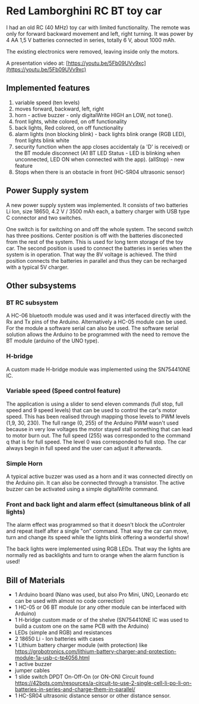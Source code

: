 # Red Lamborghini RC BT toy car 

I had an old RC (40 MHz) toy car with limited functionality. The remote was only for forward backward movement and left, right turning. It was power by 4 AA 1,5 V batteries connected in series, totally 6 V, about 1000 mΑh. 

The existing electronics were removed, leaving inside only the motors. 

A presentation video at: [https://youtu.be/5Fb09UVv9xc](https://youtu.be/5Fb09UVv9xc) 

## Implemented features
1. variable speed (ten levels)
2. moves forward, backward, left, right
3. horn - active buzzer - only digitalWrite HIGH an LOW, not tone().
4. front lights, white colored,  on off functionality
5. back lights, Red colored, on off functionality 
6. alarm lights (non blocking blink) - back lights blink orange (RGB LED), front lights blink white
7. security function when the app closes accidentaly (a 'D' is received) or the BT module disconnect (A1 BT LED Status - LED is blinking when unconnected, LED ON when connected with the app). (allStop) - new feature
8. Stops when there is an obstacle in front (HC-SR04 ultrasonic sensor)

## Power Supply system
A new power supply system was implemented. It consists of two batteries Li Ion, size 18650, 4.2 V / 3500 mAh each, a battery charger with USB type C connector and two switches.

One switch is for switching on and off the whole system. The second switch has three positions. Center position is off with the batteries disconected from the rest of the system. This is used for long term storage of the toy car. The second position is used to connect the batteries in series when the system is in operation. That way the 8V voltage is achieved. The third position connects the batteries in parallel and thus they can be recharged with a typical 5V charger.

## Other subsystems

### BT RC subsystem
A HC-06 bluetooth module was used and it was interfaced directly with the Rx and Tx pins of the Arduino. Alternatively a HC-05 module can be used. For the module a software serial can also be used. The software serial solution allows the Arduino to be programmed with the need to remove the BT module (arduino of the UNO type). 

### H-bridge
A custom made H-bridge module was implemented using the SN754410NE IC.

### Variable speed (Speed control feature)
The application is using a slider to send eleven commands (full stop, full speed and 9 speed levels)  that can be used to control the car's motor speed. This has been realised through mapping those levels to PWM levels (1,9, 30, 230). The full range (0, 255) of the Arduino PWM wasn't used because in very low voltages the motor stayed stall something that can lead to motor burn out. The full speed (255) was corresponded to the command q that is for full speed. The level 0 was corresponded to full stop. The car always begin in full speed and the user can adjust it afterwards.  

### Simple Horn
A typical active buzzer was used as a horn and it was connected directly on the Arduino pin. It can also be connected through a transistor. 
The active buzzer can be activated using a simple digitalWrite command.

### Front and back light and alarm effect (simultaneous blink of all lights)

The alarm effect was programmed so that it doesn't block the uControler and repeat itself after a single "on" command. That way the car can move, turn and change its speed while the lights blink offering a wonderful show!

The back lights were implemented using RGB LEDs. That way the lights are normally red as backlights and turn to orange when the alarm function is used!

## Bill of Materials

* 1 Arduino board (Nano was used, but also Pro Mini, UNO, Leonardo etc can be used with almost no code correction)
* 1 HC-05 or 06 BT module (or any other module can be interfaced with Arduino) 
* 1 H-bridge custom made or of the shelve (SN754410NE IC was used to build a custom one on the same PCB with the Arduino)
* LEDs (simple and RGB) and resistances
* 2 18650 Li - Ion batteries with cases
* 1 Lithium battery charger module (with protection) like https://grobotronics.com/lithium-battery-charger-and-protection-module-1a-usb-c-tp4056.html 
* 1 active buzzer
* jumper cables
* 1 slide switch DPDT On-Off-On (or ON-ON) Circuit found https://42bots.com/resources/a-circuit-to-use-2-single-cell-li-po-li-on-batteries-in-series-and-charge-them-in-parallel/
* 1 HC-SR04 ultrasonic distance sensor or other distance sensor.  
